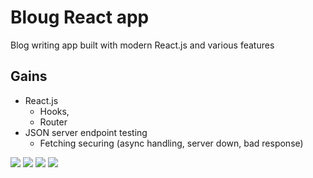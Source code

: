# Bloug React app

Blog writing app built with modern React.js and various features

## Gains
- React.js
    - Hooks, 
    - Router
- JSON server endpoint testing
    - Fetching securing (async handling, server down, bad response)

![](https://shields.io/badge/-react-4377cb?logo=react)
![](https://shields.io/badge/-node-4377cb?logo=node.js)
![](https://shields.io/badge/-json-4377cb?logo=json)
![](https://shields.io/badge/-css-4377cb?logo=css3)